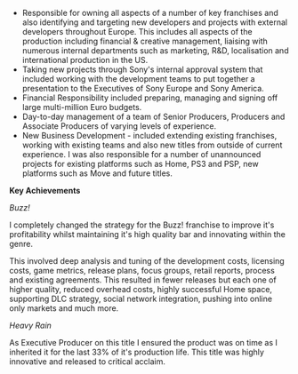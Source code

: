 - Responsible for owning all aspects of a number of key franchises and also identifying and targeting new developers and projects with external developers throughout Europe. This includes all aspects of the production including financial & creative management, liaising with numerous internal departments such as marketing, R&D, localisation and international production in the US.
- Taking new projects through Sony's internal approval system that included working with the development teams to put together a presentation to the Executives of Sony Europe and Sony America.
- Financial Responsibility included preparing, managing and signing off large multi-million Euro budgets.
- Day-to-day management of a team of Senior Producers, Producers and Associate Producers of varying levels of experience.
- New Business Development - included extending existing franchises, working with existing teams and also new titles from outside of current experience. I was also responsible for a number of unannounced projects for existing platforms such as Home, PS3 and PSP, new platforms such as Move and future titles.

**Key Achievements**

_Buzz!_

I completely changed the strategy for the Buzz! franchise to improve it's profitability whilst maintaining it's high quality bar and innovating within the genre.

This involved deep analysis and tuning of the development costs, licensing costs, game metrics, release plans, focus groups, retail reports, process and existing agreements. This resulted in fewer releases but each one of higher quality, reduced overhead costs, highly successful Home space, supporting DLC strategy, social network integration, pushing into online only markets and much more.

_Heavy Rain_

As Executive Producer on this title I ensured the product was on time as I inherited it for the last 33% of it's production life. This title was highly innovative and released to critical acclaim.
